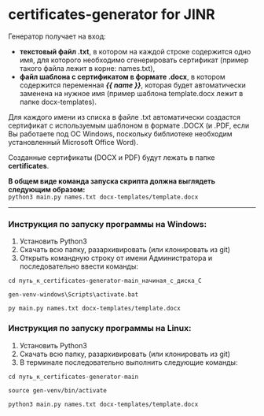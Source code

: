 # certificates-generator for JINR
Генератор получает на вход:

- **текстовый файл .txt**, в котором на каждой строке содержится одно имя, для которого необходимо сгенерировать сертификат (пример такого файла лежит в корне: names.txt),
- **файл шаблона с сертификатом в формате .docx**, в котором содержится переменная ***{{ name }}***, которая будет автоматически заменена на нужное имя (пример шаблона template.docx лежит в папке docx-templates).  

Для каждого имени из списка в файле .txt автоматически создастся сертификат с используемым шаблоном в формате .DOCX (и .PDF, если Вы работаете под ОС Windows, поскольку библиотеке необходим установленный Microsoft Office Word).  

Созданные сертификаты (DOCX и PDF) будут лежать в папке **certificates**.  

**В общем виде команда запуска скрипта должна выглядеть следующим образом:**  
```python3 main.py names.txt docx-templates/template.docx```
______________________________________________________________________________________________
### Инструкция по запуску программы на Windows:
1. Установить Python3
2. Скачать всю папку, разархивировать  (или клонировать из git)
3. Открыть командную строку от имени Администратора и последовательно ввести команды:
```
cd путь_к_certificates-generator-main_начиная_с_диска_C
```
```
gen-venv-windows\Scripts\activate.bat
```
```
py main.py names.txt docx-templates/template.docx
```
### Инструкция по запуску программы на Linux:
1. Установить Python3
2. Скачать всю папку, разархивировать (или клонировать из git)
3. В терминале последовательно выполнить следующие команды:
```
cd путь_к_certificates-generator-main
```
```
source gen-venv/bin/activate
```
```
python3 main.py names.txt docx-templates/template.docx
```
